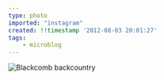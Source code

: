 ```yaml
---
type: photo
imported: "instagram"
created: !!timestamp '2012-08-03 20:01:27'
tags:
    - microblog
---
```

![Blackcomb backcountry](/media/images/photos/2012/08/48273669b750c8b4e88fb013b2cef895.jpg)

